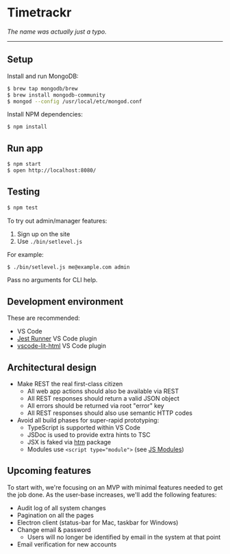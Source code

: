 # Timetrackr

*The name was actually just a typo.*

---

## Setup

Install and run MongoDB:

```sh
$ brew tap mongodb/brew
$ brew install mongodb-community
$ mongod --config /usr/local/etc/mongod.conf
```

Install NPM dependencies:

```sh
$ npm install
```

## Run app

```sh
$ npm start
$ open http://localhost:8080/
```

## Testing

```sh
$ npm test
```

To try out admin/manager features:

1. Sign up on the site
2. Use `./bin/setlevel.js`

For example:

```sh
$ ./bin/setlevel.js me@example.com admin
```

Pass no arguments for CLI help.

## Development environment

These are recommended:

* VS Code
* [Jest Runner](https://github.com/jest-community/vscode-jest) VS Code plugin
* [vscode-lit-html](https://github.com/mjbvz/vscode-lit-html) VS Code plugin

## Architectural design

- Make REST the real first-class citizen
  - All web app actions should also be available via REST
  - All REST responses should return a valid JSON object
  - All errors should be returned via root "error" key
  - All REST responses should also use semantic HTTP codes
- Avoid all build phases for super-rapid prototyping:
  - TypeScript is supported within VS Code
  - JSDoc is used to provide extra hints to TSC
  - JSX is faked via [htm](https://github.com/developit/htm) package
  - Modules use `<script type="module">` (see [JS Modules](https://developer.mozilla.org/en-US/docs/Web/JavaScript/Guide/Modules))

## Upcoming features

To start with, we're focusing on an MVP with minimal features needed to get the job done. As the user-base increases, we'll add the following features:

- Audit log of all system changes
- Pagination on all the pages
- Electron client (status-bar for Mac, taskbar for Windows)
- Change email & password
  - Users will no longer be identified by email in the system at that point
- Email verification for new accounts
